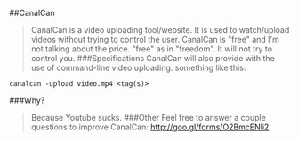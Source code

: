 ##CanalCan
>CanalCan is a video uploading tool/website.
It is used to watch/upload videos without trying to control the user.
CanalCan is "free" and I'm not talking about the price.
"free" as in "freedom".
It will not try to control you.
###Specifications
>CanalCan will also provide with the use of command-line video uploading.
something like this:

	canalcan -upload video.mp4 <tag(s)>
###Why?
>Because Youtube sucks.
###Other
>Feel free to answer a couple questions to improve CanalCan:
	http://goo.gl/forms/O2BmcENli2